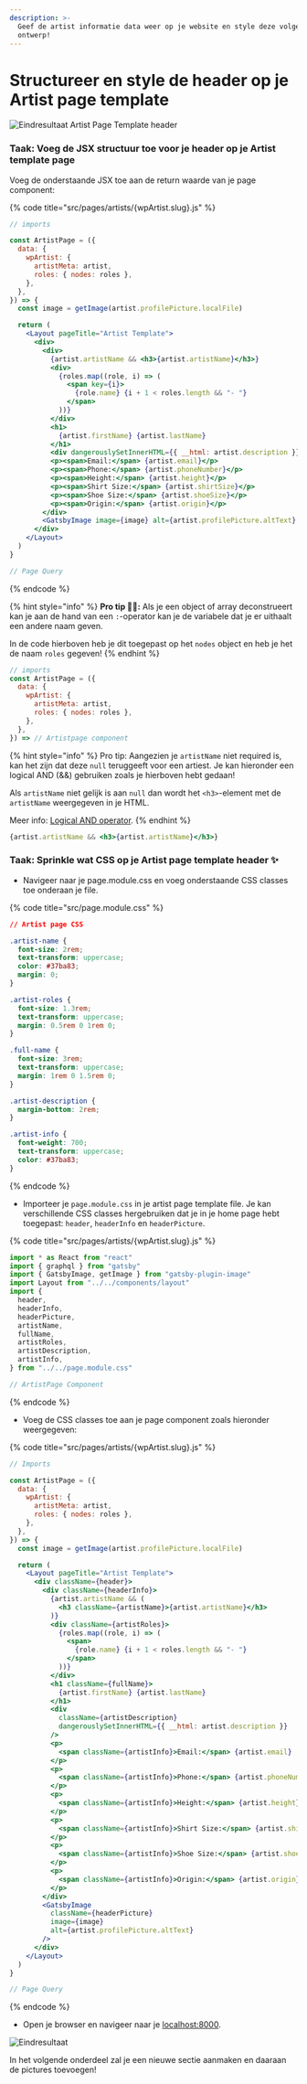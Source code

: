```yaml
---
description: >-
  Geef de artist informatie data weer op je website en style deze volgens het
  ontwerp!
---
```


# Structureer en style de header op je Artist page template

![Eindresultaat Artist Page Template header](../../.gitbook/assets/image%20%2871%29.png)

### Taak: Voeg de JSX structuur toe voor je header op je Artist template page

Voeg de onderstaande JSX toe aan de return waarde van je page component:

{% code title="src/pages/artists/{wpArtist.slug}.js" %}
```jsx
// imports

const ArtistPage = ({
  data: {
    wpArtist: {
      artistMeta: artist,
      roles: { nodes: roles },
    },
  },
}) => {
  const image = getImage(artist.profilePicture.localFile)

  return (
    <Layout pageTitle="Artist Template">
      <div>
        <div>
          {artist.artistName && <h3>{artist.artistName}</h3>}
          <div>
            {roles.map((role, i) => (
              <span key={i}>
                {role.name} {i + 1 < roles.length && "- "}
              </span>
            ))}
          </div>
          <h1>
            {artist.firstName} {artist.lastName}
          </h1>
          <div dangerouslySetInnerHTML={{ __html: artist.description }} />
          <p><span>Email:</span> {artist.email}</p>
          <p><span>Phone:</span> {artist.phoneNumber}</p>
          <p><span>Height:</span> {artist.height}</p>
          <p><span>Shirt Size:</span> {artist.shirtSize}</p>
          <p><span>Shoe Size:</span> {artist.shoeSize}</p>
          <p><span>Origin:</span> {artist.origin}</p>
        </div>
        <GatsbyImage image={image} alt={artist.profilePicture.altText} />
      </div>
    </Layout>
  )
}

// Page Query
```
{% endcode %}

{% hint style="info" %}
**Pro tip 🧙‍♂️:** Als je een object of array deconstrueert kan je aan de hand van een `:`-operator kan je de variabele dat je er uithaalt een andere naam geven. 

In de code hierboven heb je dit toegepast op het `nodes` object en heb je het de naam `roles` gegeven!
{% endhint %}

```jsx
// imports
const ArtistPage = ({
  data: {
    wpArtist: {
      artistMeta: artist,
      roles: { nodes: roles },
    },
  },
}) => // Artistpage component
```

{% hint style="info" %}
Pro tip: Aangezien je `artistName` niet required is, kan het zijn dat deze `null` teruggeeft voor een artiest. Je kan hieronder een logical AND \(&&\) gebruiken zoals je hierboven hebt gedaan! 

Als `artistName` niet gelijk is aan `null` dan wordt het `<h3>`-element met de `artistName` weergegeven in je HTML.

Meer info: [Logical AND operator](https://developer.mozilla.org/en-US/docs/Web/JavaScript/Reference/Template_literals).
{% endhint %}

```jsx
{artist.artistName && <h3>{artist.artistName}</h3>}
```

### Taak: Sprinkle wat CSS op je Artist page template header  ✨

* Navigeer naar je page.module.css en voeg onderstaande CSS classes toe onderaan je file.

{% code title="src/page.module.css" %}
```css
// Artist page CSS

.artist-name {
  font-size: 2rem;
  text-transform: uppercase;
  color: #37ba83;
  margin: 0;
}

.artist-roles {
  font-size: 1.3rem;
  text-transform: uppercase;
  margin: 0.5rem 0 1rem 0;
}

.full-name {
  font-size: 3rem;
  text-transform: uppercase;
  margin: 1rem 0 1.5rem 0;
}

.artist-description {
  margin-bottom: 2rem;
}

.artist-info {
  font-weight: 700;
  text-transform: uppercase;
  color: #37ba83;
}
```
{% endcode %}

* Importeer je `page.module.css` in je artist page template file. Je kan verschillende CSS classes hergebruiken dat je in je home page hebt toegepast: `header`, `headerInfo` en `headerPicture`.

{% code title="src/pages/artists/{wpArtist.slug}.js" %}
```jsx
import * as React from "react"
import { graphql } from "gatsby"
import { GatsbyImage, getImage } from "gatsby-plugin-image"
import Layout from "../../components/layout"
import {
  header,
  headerInfo,
  headerPicture,
  artistName,
  fullName,
  artistRoles,
  artistDescription,
  artistInfo,
} from "../../page.module.css"

// ArtistPage Component
```
{% endcode %}

* Voeg de CSS classes toe aan je page component zoals hieronder weergegeven:

{% code title="src/pages/artists/{wpArtist.slug}.js" %}
```jsx
// Imports

const ArtistPage = ({
  data: {
    wpArtist: {
      artistMeta: artist,
      roles: { nodes: roles },
    },
  },
}) => {
  const image = getImage(artist.profilePicture.localFile)

  return (
    <Layout pageTitle="Artist Template">
      <div className={header}>
        <div className={headerInfo}>
          {artist.artistName && (
            <h3 className={artistName}>{artist.artistName}</h3>
          )}
          <div className={artistRoles}>
            {roles.map((role, i) => (
              <span>
                {role.name} {i + 1 < roles.length && "- "}
              </span>
            ))}
          </div>
          <h1 className={fullName}>
            {artist.firstName} {artist.lastName}
          </h1>
          <div
            className={artistDescription}
            dangerouslySetInnerHTML={{ __html: artist.description }}
          />
          <p>
            <span className={artistInfo}>Email:</span> {artist.email}
          </p>
          <p>
            <span className={artistInfo}>Phone:</span> {artist.phoneNumber}
          </p>
          <p>
            <span className={artistInfo}>Height:</span> {artist.height}
          </p>
          <p>
            <span className={artistInfo}>Shirt Size:</span> {artist.shirtSize}
          </p>
          <p>
            <span className={artistInfo}>Shoe Size:</span> {artist.shoeSize}
          </p>
          <p>
            <span className={artistInfo}>Origin:</span> {artist.origin}
          </p>
        </div>
        <GatsbyImage
          className={headerPicture}
          image={image}
          alt={artist.profilePicture.altText}
        />
      </div>
    </Layout>
  )
}

// Page Query
```
{% endcode %}

* Open je browser en navigeer naar je [localhost:8000](http://localhost:8000).

![Eindresultaat](../../.gitbook/assets/image%20%2871%29.png)

In het volgende onderdeel zal je een nieuwe sectie aanmaken en daaraan de pictures toevoegen!

